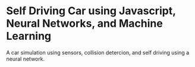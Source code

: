 # Self Driving Car using Javascript, Neural Networks, and Machine Learning

A car simulation using sensors, collision detercion, and self driving using a neural network. 
